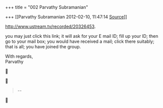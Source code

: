 +++
title = "002 Parvathy Subramanian"

+++
[[Parvathy Subramanian	2012-02-10, 11:47:14 [Source](https://groups.google.com/g/samskrita/c/6Fdw5cgDvtI)]]



<http://www.ustream.tv/recorded/20326453>.  
  
you may just click this link; it will ask for your E mail ID; fill up your ID; then go to your mail box; you would have received a mail; click there suitably; that is all; you have joined the group.  
  
With regards,  
Parvathy  
  





> --  



